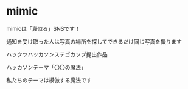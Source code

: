 # mimic

mimicは「真似る」SNSです！

通知を受け取った人は写真の場所を探してできるだけ同じ写真を撮ります

ハックツハッカソンステゴカップ提出作品

ハッカソンテーマ「〇〇の魔法」

私たちのテーマは模倣する魔法です
